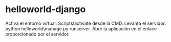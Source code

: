 # helloworld-django

Activa el entorno virtual: Scripts\activate desde la CMD.
Levanta el servidor: python helloworld\manage.py runserver.
Abre la aplicación en el enlace proporcionado por el servidor.
